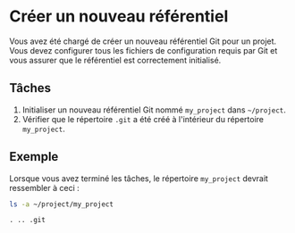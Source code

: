 # Créer un nouveau référentiel

Vous avez été chargé de créer un nouveau référentiel Git pour un projet. Vous devez configurer tous les fichiers de configuration requis par Git et vous assurer que le référentiel est correctement initialisé.

## Tâches

1. Initialiser un nouveau référentiel Git nommé `my_project` dans `~/project`.
2. Vérifier que le répertoire `.git` a été créé à l'intérieur du répertoire `my_project`.

## Exemple

Lorsque vous avez terminé les tâches, le répertoire `my_project` devrait ressembler à ceci :

```bash
ls -a ~/project/my_project
```

```plaintext
. .. .git
```
